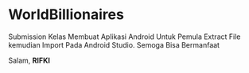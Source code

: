 # WorldBillionaires
Submission Kelas Membuat Aplikasi Android Untuk Pemula
Extract File kemudian Import Pada Android Studio.
Semoga Bisa Bermanfaat

Salam, <b>RIFKI</b>
